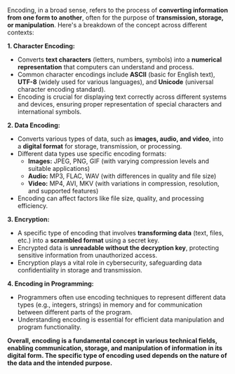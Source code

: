 Encoding, in a broad sense, refers to the process of **converting information from one form to another**, often for the purpose of **transmission, storage, or manipulation**. Here's a breakdown of the concept across different contexts:

**1. Character Encoding:**

- Converts **text characters** (letters, numbers, symbols) into a **numerical representation** that computers can understand and process.
- Common character encodings include **ASCII** (basic for English text), **UTF-8** (widely used for various languages), and **Unicode** (universal character encoding standard).
- Encoding is crucial for displaying text correctly across different systems and devices, ensuring proper representation of special characters and international symbols.

**2. Data Encoding:**

- Converts various types of data, such as **images, audio, and video**, into a **digital format** for storage, transmission, or processing.
- Different data types use specific encoding formats:
    - **Images:** JPEG, PNG, GIF (with varying compression levels and suitable applications)
    - **Audio:** MP3, FLAC, WAV (with differences in quality and file size)
    - **Video:** MP4, AVI, MKV (with variations in compression, resolution, and supported features)
- Encoding can affect factors like file size, quality, and processing efficiency.

**3. Encryption:**

- A specific type of encoding that involves **transforming data** (text, files, etc.) into a **scrambled format** using a secret key.
- Encrypted data is **unreadable without the decryption key**, protecting sensitive information from unauthorized access.
- Encryption plays a vital role in cybersecurity, safeguarding data confidentiality in storage and transmission.

**4. Encoding in Programming:**

- Programmers often use encoding techniques to represent different data types (e.g., integers, strings) in memory and for communication between different parts of the program.
- Understanding encoding is essential for efficient data manipulation and program functionality.

**Overall, encoding is a fundamental concept in various technical fields, enabling communication, storage, and manipulation of information in its digital form. The specific type of encoding used depends on the nature of the data and the intended purpose.**